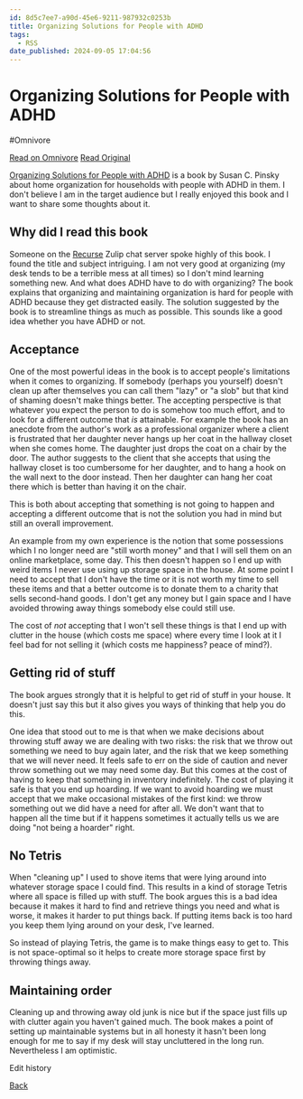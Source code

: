 ```yaml
---
id: 8d5c7ee7-a90d-45e6-9211-987932c0253b
title: Organizing Solutions for People with ADHD
tags:
  - RSS
date_published: 2024-09-05 17:04:56
---
```


# Organizing Solutions for People with ADHD
#Omnivore

[Read on Omnivore](https://omnivore.app/me/organizing-solutions-for-people-with-adhd-191c54bc3d4)
[Read Original](https://blog.jacobvosmaer.nl/0031-organizing-solutions/)



[Organizing Solutions for People with ADHD](https:&#x2F;&#x2F;organizationallyours.com&#x2F;books&#x2F;organizing-solutions-for-people-with-adhd&#x2F;) is a book by Susan C. Pinsky about home organization for households with people with ADHD in them. I don&#39;t believe I am in the target audience but I really enjoyed this book and I want to share some thoughts about it.

## Why did I read this book

Someone on the [Recurse](https:&#x2F;&#x2F;www.recurse.com&#x2F;) Zulip chat server spoke highly of this book. I found the title and subject intriguing. I am not very good at organizing (my desk tends to be a terrible mess at all times) so I don&#39;t mind learning something new. And what does ADHD have to do with organizing? The book explains that organizing and maintaining organization is hard for people with ADHD because they get distracted easily. The solution suggested by the book is to streamline things as much as possible. This sounds like a good idea whether you have ADHD or not.

## Acceptance

One of the most powerful ideas in the book is to accept people&#39;s limitations when it comes to organizing. If somebody (perhaps you yourself) doesn&#39;t clean up after themselves you can call them &quot;lazy&quot; or &quot;a slob&quot; but that kind of shaming doesn&#39;t make things better. The accepting perspective is that whatever you expect the person to do is somehow too much effort, and to look for a different outcome that _is_ attainable. For example the book has an anecdote from the author&#39;s work as a professional organizer where a client is frustrated that her daughter never hangs up her coat in the hallway closet when she comes home. The daughter just drops the coat on a chair by the door. The author suggests to the client that she accepts that using the hallway closet is too cumbersome for her daughter, and to hang a hook on the wall next to the door instead. Then her daughter can hang her coat there which is better than having it on the chair.

This is both about accepting that something is not going to happen and accepting a different outcome that is not the solution you had in mind but still an overall improvement.

An example from my own experience is the notion that some possessions which I no longer need are &quot;still worth money&quot; and that I will sell them on an online marketplace, some day. This then doesn&#39;t happen so I end up with weird items I never use using up storage space in the house. At some point I need to accept that I don&#39;t have the time or it is not worth my time to sell these items and that a better outcome is to donate them to a charity that sells second-hand goods. I don&#39;t get any money but I gain space and I have avoided throwing away things somebody else could still use.

The cost of _not_ accepting that I won&#39;t sell these things is that I end up with clutter in the house (which costs me space) where every time I look at it I feel bad for not selling it (which costs me happiness? peace of mind?).

## Getting rid of stuff

The book argues strongly that it is helpful to get rid of stuff in your house. It doesn&#39;t just say this but it also gives you ways of thinking that help you do this.

One idea that stood out to me is that when we make decisions about throwing stuff away we are dealing with two risks: the risk that we throw out something we need to buy again later, and the risk that we keep something that we will never need. It feels safe to err on the side of caution and never throw something out we may need some day. But this comes at the cost of having to keep that something in inventory indefinitely. The cost of playing it safe is that you end up hoarding. If we want to avoid hoarding we must accept that we make occasional mistakes of the first kind: we throw something out we did have a need for after all. We don&#39;t want that to happen all the time but if it happens sometimes it actually tells us we are doing &quot;not being a hoarder&quot; right.

## No Tetris

When &quot;cleaning up&quot; I used to shove items that were lying around into whatever storage space I could find. This results in a kind of storage Tetris where all space is filled up with stuff. The book argues this is a bad idea because it makes it hard to find and retrieve things you need and what is worse, it makes it harder to put things back. If putting items back is too hard you keep them lying around on your desk, I&#39;ve learned.

So instead of playing Tetris, the game is to make things easy to get to. This is not space-optimal so it helps to create more storage space first by throwing things away.

## Maintaining order

Cleaning up and throwing away old junk is nice but if the space just fills up with clutter again you haven&#39;t gained much. The book makes a point of setting up maintainable systems but in all honesty it hasn&#39;t been long enough for me to say if my desk will stay uncluttered in the long run. Nevertheless I am optimistic.

Edit history

[Back](https:&#x2F;&#x2F;blog.jacobvosmaer.nl&#x2F;)